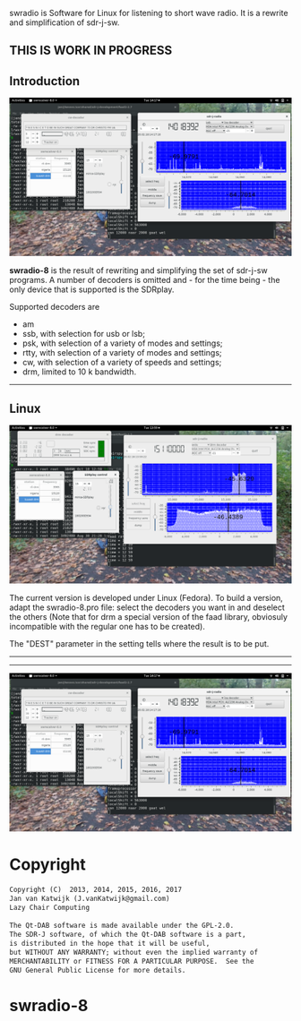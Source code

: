 
swradio is  Software for Linux for listening to short wave radio.
It is a  rewrite and simplification of sdr-j-sw.


THIS IS WORK IN PROGRESS
------------------------------------------------------------------
Introduction
------------------------------------------------------------------

![swradio-8 with SDRplay as device](/screenshot-swradio-1.png?raw=true)

**swradio-8** is the result of rewriting and simplifying the set of sdr-j-sw programs. A number of decoders is omitted and - for the time being - the only
device that is supported is the SDRplay.

Supported decoders are
* am
* ssb, with selection for usb or lsb;
* psk, with selection of a variety of modes and settings;
* rtty, with selection of a variety of modes and settings;
* cw, with selection of a variety of speeds and settings;
* drm, limited to 10 k bandwidth.

------------------------------------------------------------------
Linux
------------------------------------------------------------------
![swradio-8](/screenshot-swradio-2.png?raw=true)

The current version is developed under Linux (Fedora).
To build a version, adapt the swradio-8.pro file: select the decoders
you want in and deselect the others (Note that for drm a special
version of the faad library, obviosuly incompatible with the regular one
has to be created).

The "DEST" parameter in the setting tells where the result is to be put.

-------------------------------------------------------------------------
-------------------------------------------------------------------------
![swradio-8](/screenshot-swradio-1.png?raw=true)
# Copyright


	Copyright (C)  2013, 2014, 2015, 2016, 2017
	Jan van Katwijk (J.vanKatwijk@gmail.com)
	Lazy Chair Computing

	The Qt-DAB software is made available under the GPL-2.0.
	The SDR-J software, of which the Qt-DAB software is a part, 
	is distributed in the hope that it will be useful,
	but WITHOUT ANY WARRANTY; without even the implied warranty of
	MERCHANTABILITY or FITNESS FOR A PARTICULAR PURPOSE.  See the
	GNU General Public License for more details.

# swradio-8

